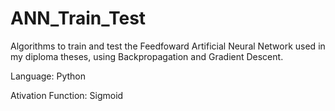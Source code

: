 # ANN_Train_Test
Algorithms to train and test the Feedfoward Artificial Neural Network used in my diploma theses, using Backpropagation and Gradient Descent. 

Language: Python

Ativation Function: Sigmoid

